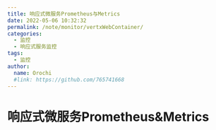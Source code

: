 ```yaml
---
title: 响应式微服务Prometheus与Metrics
date: 2022-05-06 10:32:32
permalink: /note/monitor/vertxWebContainer/
categories:
  - 监控
  - 响应式服务监控
tags:
  - 监控
author: 
  name: Orochi
  #link: https://github.com/765741668
---
```

# 响应式微服务Prometheus&Metrics
